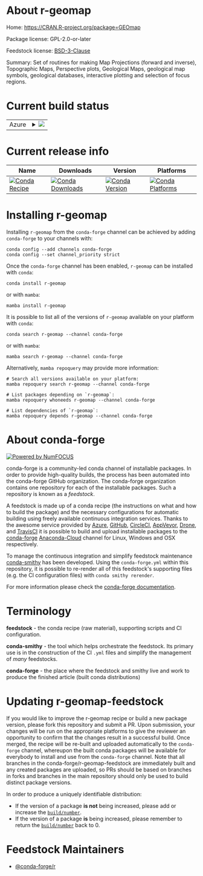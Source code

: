 About r-geomap
==============

Home: https://CRAN.R-project.org/package=GEOmap

Package license: GPL-2.0-or-later

Feedstock license: [BSD-3-Clause](https://github.com/conda-forge/r-geomap-feedstock/blob/main/LICENSE.txt)

Summary: Set of routines for making Map Projections (forward and inverse), Topographic Maps, Perspective plots, Geological Maps, geological map symbols, geological databases, interactive plotting and selection of focus regions.

Current build status
====================


<table>
    
  <tr>
    <td>Azure</td>
    <td>
      <details>
        <summary>
          <a href="https://dev.azure.com/conda-forge/feedstock-builds/_build/latest?definitionId=1174&branchName=main">
            <img src="https://dev.azure.com/conda-forge/feedstock-builds/_apis/build/status/r-geomap-feedstock?branchName=main">
          </a>
        </summary>
        <table>
          <thead><tr><th>Variant</th><th>Status</th></tr></thead>
          <tbody><tr>
              <td>linux_64_r_base4.1</td>
              <td>
                <a href="https://dev.azure.com/conda-forge/feedstock-builds/_build/latest?definitionId=1174&branchName=main">
                  <img src="https://dev.azure.com/conda-forge/feedstock-builds/_apis/build/status/r-geomap-feedstock?branchName=main&jobName=linux&configuration=linux_64_r_base4.1" alt="variant">
                </a>
              </td>
            </tr><tr>
              <td>linux_64_r_base4.2</td>
              <td>
                <a href="https://dev.azure.com/conda-forge/feedstock-builds/_build/latest?definitionId=1174&branchName=main">
                  <img src="https://dev.azure.com/conda-forge/feedstock-builds/_apis/build/status/r-geomap-feedstock?branchName=main&jobName=linux&configuration=linux_64_r_base4.2" alt="variant">
                </a>
              </td>
            </tr><tr>
              <td>osx_64_r_base4.1</td>
              <td>
                <a href="https://dev.azure.com/conda-forge/feedstock-builds/_build/latest?definitionId=1174&branchName=main">
                  <img src="https://dev.azure.com/conda-forge/feedstock-builds/_apis/build/status/r-geomap-feedstock?branchName=main&jobName=osx&configuration=osx_64_r_base4.1" alt="variant">
                </a>
              </td>
            </tr><tr>
              <td>osx_64_r_base4.2</td>
              <td>
                <a href="https://dev.azure.com/conda-forge/feedstock-builds/_build/latest?definitionId=1174&branchName=main">
                  <img src="https://dev.azure.com/conda-forge/feedstock-builds/_apis/build/status/r-geomap-feedstock?branchName=main&jobName=osx&configuration=osx_64_r_base4.2" alt="variant">
                </a>
              </td>
            </tr><tr>
              <td>win_64</td>
              <td>
                <a href="https://dev.azure.com/conda-forge/feedstock-builds/_build/latest?definitionId=1174&branchName=main">
                  <img src="https://dev.azure.com/conda-forge/feedstock-builds/_apis/build/status/r-geomap-feedstock?branchName=main&jobName=win&configuration=win_64_" alt="variant">
                </a>
              </td>
            </tr>
          </tbody>
        </table>
      </details>
    </td>
  </tr>
</table>

Current release info
====================

| Name | Downloads | Version | Platforms |
| --- | --- | --- | --- |
| [![Conda Recipe](https://img.shields.io/badge/recipe-r--geomap-green.svg)](https://anaconda.org/conda-forge/r-geomap) | [![Conda Downloads](https://img.shields.io/conda/dn/conda-forge/r-geomap.svg)](https://anaconda.org/conda-forge/r-geomap) | [![Conda Version](https://img.shields.io/conda/vn/conda-forge/r-geomap.svg)](https://anaconda.org/conda-forge/r-geomap) | [![Conda Platforms](https://img.shields.io/conda/pn/conda-forge/r-geomap.svg)](https://anaconda.org/conda-forge/r-geomap) |

Installing r-geomap
===================

Installing `r-geomap` from the `conda-forge` channel can be achieved by adding `conda-forge` to your channels with:

```
conda config --add channels conda-forge
conda config --set channel_priority strict
```

Once the `conda-forge` channel has been enabled, `r-geomap` can be installed with `conda`:

```
conda install r-geomap
```

or with `mamba`:

```
mamba install r-geomap
```

It is possible to list all of the versions of `r-geomap` available on your platform with `conda`:

```
conda search r-geomap --channel conda-forge
```

or with `mamba`:

```
mamba search r-geomap --channel conda-forge
```

Alternatively, `mamba repoquery` may provide more information:

```
# Search all versions available on your platform:
mamba repoquery search r-geomap --channel conda-forge

# List packages depending on `r-geomap`:
mamba repoquery whoneeds r-geomap --channel conda-forge

# List dependencies of `r-geomap`:
mamba repoquery depends r-geomap --channel conda-forge
```


About conda-forge
=================

[![Powered by
NumFOCUS](https://img.shields.io/badge/powered%20by-NumFOCUS-orange.svg?style=flat&colorA=E1523D&colorB=007D8A)](https://numfocus.org)

conda-forge is a community-led conda channel of installable packages.
In order to provide high-quality builds, the process has been automated into the
conda-forge GitHub organization. The conda-forge organization contains one repository
for each of the installable packages. Such a repository is known as a *feedstock*.

A feedstock is made up of a conda recipe (the instructions on what and how to build
the package) and the necessary configurations for automatic building using freely
available continuous integration services. Thanks to the awesome service provided by
[Azure](https://azure.microsoft.com/en-us/services/devops/), [GitHub](https://github.com/),
[CircleCI](https://circleci.com/), [AppVeyor](https://www.appveyor.com/),
[Drone](https://cloud.drone.io/welcome), and [TravisCI](https://travis-ci.com/)
it is possible to build and upload installable packages to the
[conda-forge](https://anaconda.org/conda-forge) [Anaconda-Cloud](https://anaconda.org/)
channel for Linux, Windows and OSX respectively.

To manage the continuous integration and simplify feedstock maintenance
[conda-smithy](https://github.com/conda-forge/conda-smithy) has been developed.
Using the ``conda-forge.yml`` within this repository, it is possible to re-render all of
this feedstock's supporting files (e.g. the CI configuration files) with ``conda smithy rerender``.

For more information please check the [conda-forge documentation](https://conda-forge.org/docs/).

Terminology
===========

**feedstock** - the conda recipe (raw material), supporting scripts and CI configuration.

**conda-smithy** - the tool which helps orchestrate the feedstock.
                   Its primary use is in the construction of the CI ``.yml`` files
                   and simplify the management of *many* feedstocks.

**conda-forge** - the place where the feedstock and smithy live and work to
                  produce the finished article (built conda distributions)


Updating r-geomap-feedstock
===========================

If you would like to improve the r-geomap recipe or build a new
package version, please fork this repository and submit a PR. Upon submission,
your changes will be run on the appropriate platforms to give the reviewer an
opportunity to confirm that the changes result in a successful build. Once
merged, the recipe will be re-built and uploaded automatically to the
`conda-forge` channel, whereupon the built conda packages will be available for
everybody to install and use from the `conda-forge` channel.
Note that all branches in the conda-forge/r-geomap-feedstock are
immediately built and any created packages are uploaded, so PRs should be based
on branches in forks and branches in the main repository should only be used to
build distinct package versions.

In order to produce a uniquely identifiable distribution:
 * If the version of a package **is not** being increased, please add or increase
   the [``build/number``](https://docs.conda.io/projects/conda-build/en/latest/resources/define-metadata.html#build-number-and-string).
 * If the version of a package **is** being increased, please remember to return
   the [``build/number``](https://docs.conda.io/projects/conda-build/en/latest/resources/define-metadata.html#build-number-and-string)
   back to 0.

Feedstock Maintainers
=====================

* [@conda-forge/r](https://github.com/conda-forge/r/)

